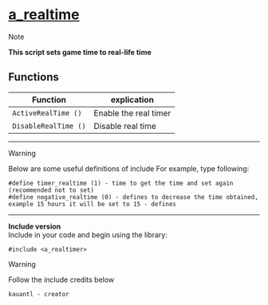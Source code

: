 # [a_realtime](https://github.com/kauantltrindade/a_realtime)

> [!Note]
> **This script sets game time to real-life time**

## Functions

| Function                           | explication   |
| ---------------------------------- | ------------- |
| `ActiveRealTime ()`     |  Enable the real timer   |
| `DisableRealTime ()`    |    Disable real time     |

***

> [!Warning]  
> Below are some useful definitions of include
> For example, type following:
> ```pawn
> #define timer_realtime (1) - time to get the time and set again (recommended not to set)
> #define negative_realtime (0) - defines to decrease the time obtained, example 15 hours it will be set to 15 - defines
> ```

***

**Include version**  
Include in your code and begin using the library:
```pawn
#include <a_realtimer>
```

> [!Warning]  
> Follow the include credits below
> ```pawn
> kauantl - creator
> ```
